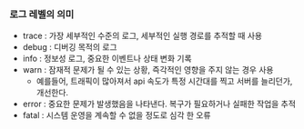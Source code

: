 ### 로그 레벨의 의미
- trace : 가장 세부적인 수준의 로그, 세부적인 실행 경로를 추적할 때 사용
- debug : 디버깅 목적의 로그
- info : 정보성 로그, 중요한 이벤트나 상태 변화 기록
- warn : 잠재적 문제가 될 수 있는 상황, 즉각적인 영향을 주지 않는 경우 사용
  - 예를들어, 트래픽이 많아져서 api 속도가 특정 시간대를 찍고 서버를 늘리던가, 개선한다. 
- error : 중요한 문제가 발생했음을 나타낸다. 복구가 필요하거나 실패한 작업을 추적
- fatal : 시스템 운영을 계속할 수 없을 정도로 심각 한 오류


